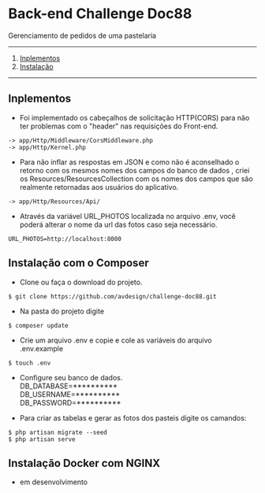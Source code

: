 # Back-end Challenge Doc88

Gerenciamento de pedidos de uma pastelaria

*******
1. [Inplementos](#implemen)
2. [Instalação](#install)

*******
<div id='implemen'/>

## Inplementos<br>
* Foi implementado os cabeçalhos de solicitação HTTP(CORS) para não ter problemas com o "header" nas requisições do Front-end.
````
-> app/Http/Middleware/CorsMiddleware.php
-> app/Http/Kernel.php
````
* Para não inflar as respostas em JSON e como não é aconselhado o retorno com os mesmos nomes dos campos do banco de dados , criei os Resources/ResourcesCollection com os nomes dos campos que são realmente retornadas aos usuários do aplicativo.  
````
-> app/Http/Resources/Api/
````
* Através da variável URL_PHOTOS localizada no arquivo .env, você poderá alterar o nome da url das fotos caso seja necessário.
 ````
 URL_PHOTOS=http://localhost:8000
 ````
<div id='install'/>

## Instalação com o Composer<br>

* Clone ou faça o download do projeto.
 ````
 $ git clone https://github.com/avdesign/challenge-doc88.git
 ````
* Na pasta do projeto digite
````
$ composer update
 ````
* Crie um arquivo .env e copie e cole as variáveis do arquivo .env.example
````
$ touch .env
````
* Configure seu banco de dados.<br>
DB_DATABASE=**********  
DB_USERNAME=**********  
DB_PASSWORD=**********

* Para criar as tabelas e gerar as fotos dos pasteis digite os camandos: 
````
$ php artisan migrate --seed
$ php artisan serve
````


## Instalação Docker com NGINX<br>
* em desenvolvimento
 
 
 